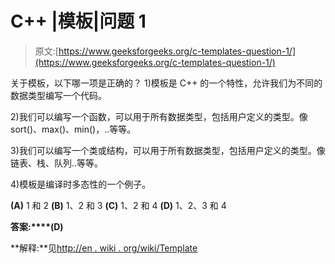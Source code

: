 # C++ |模板|问题 1

> 原文:[https://www.geeksforgeeks.org/c-templates-question-1/](https://www.geeksforgeeks.org/c-templates-question-1/)

关于模板，以下哪一项是正确的？
1)模板是 C++ 的一个特性，允许我们为不同的数据类型编写一个代码。

2)我们可以编写一个函数，可以用于所有数据类型，包括用户定义的类型。像 sort()、max()、min()，..等等。

3)我们可以编写一个类或结构，可以用于所有数据类型，包括用户定义的类型。像链表、栈、队列..等等。

4)模板是编译时多态性的一个例子。

**(A)** 1 和 2
**(B)** 1、2 和 3
**(C)** 1、2 和 4
**(D)** 1、2、3 和 4

**答案:****(D)**

**解释:**见[http://en . wiki . org/wiki/Template](http://en.wikipedia.org/wiki/Template_(C%2B%2B))